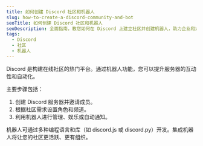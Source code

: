 ```yaml
---
title: 如何创建 Discord 社区和机器人
slug: how-to-create-a-discord-community-and-bot
seoTitle: 如何创建 Discord 社区和机器人
seoDescription: 全面指南，教您如何在 Discord 上建立社区并创建机器人，助力企业和兴趣小组互动。
tags:
  - Discord
  - 社区
  - 机器人
---
```


Discord 是构建在线社区的热门平台。通过机器人功能，您可以提升服务器的互动性和自动化。

主要步骤包括：
1. 创建 Discord 服务器并邀请成员。
2. 根据社区需求设置角色和频道。
3. 利用机器人进行管理、娱乐或自动通知。

机器人可通过多种编程语言和库（如 discord.js 或 discord.py）开发。集成机器人将让您的社区更活跃、更有组织。
